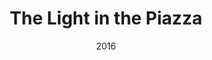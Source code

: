 ---
layout: productions
title: The Light in the Piazza
date: 2016
Theatre: Theatre Jacksonville
Venue: Little Theatre
cast:
crew:
- Director: Michael Lipp
external_links:
---